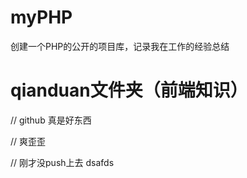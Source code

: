 # myPHP
创建一个PHP的公开的项目库，记录我在工作的经验总结

# qianduan文件夹（前端知识）


// github 真是好东西 

// 爽歪歪


// 刚才没push上去  dsafds